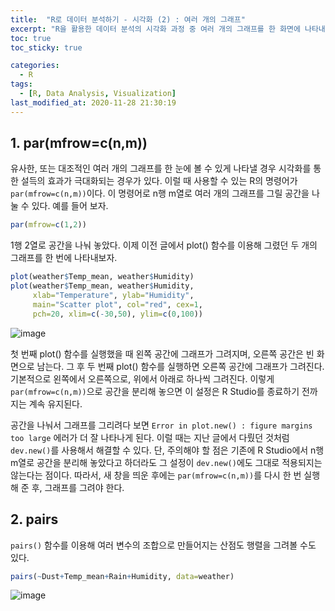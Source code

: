 ```yaml
---
title:  "R로 데이터 분석하기 - 시각화 (2) : 여러 개의 그래프"
excerpt: "R을 활용한 데이터 분석의 시각화 과정 중 여러 개의 그래프를 한 화면에 나타내는 방법에 대해 정리한 글입니다."
toc: true
toc_sticky: true

categories:
  - R
tags:
  - [R, Data Analysis, Visualization]
last_modified_at: 2020-11-28 21:30:19
---
```


## 1. par(mfrow=c(n,m))  

유사한, 또는 대조적인 여러 개의 그래프를 한 눈에 볼 수 있게 나타낼 경우 시각화를 통한 설득의 효과가 극대화되는 경우가 있다. 이럴 때 사용할 수 있는 R의 명령어가 `par(mfrow=c(n,m))`이다. 이 명령어로 n행 m열로 여러 개의 그래프를 그릴 공간을 나눌 수 있다. 예를 들어 보자.  


```r
par(mfrow=c(1,2))
```  

1행 2열로 공간을 나눠 놓았다. 이제 이전 글에서 plot() 함수를 이용해 그렸던 두 개의 그래프를 한 번에 나타내보자.  

```r
plot(weather$Temp_mean, weather$Humidity)
plot(weather$Temp_mean, weather$Humidity,
     xlab="Temperature", ylab="Humidity",
     main="Scatter plot", col="red", cex=1,
     pch=20, xlim=c(-30,50), ylim=c(0,100))
```  

![image](https://user-images.githubusercontent.com/58713684/100515886-d9a7c780-31c2-11eb-8bb8-a7cd66d53b6a.png)  

첫 번째 plot() 함수를 실행했을 때 왼쪽 공간에 그래프가 그려지며, 오른쪽 공간은 빈 화면으로 남는다. 그 후 두 번째 plot() 함수를 실행하면 오른쪽 공간에 그래프가 그려진다. 기본적으로 왼쪽에서 오른쪽으로, 위에서 아래로 하나씩 그려진다. 이렇게 `par(mfrow=c(n,m))`으로 공간을 분리해 놓으면 이 설정은 R Studio를 종료하기 전까지는 계속 유지된다.    

공간을 나눠서 그래프를 그리려다 보면 `Error in plot.new() : figure margins too large` 에러가 더 잘 나타나게 된다. 이럴 때는 지난 글에서 다뤘던 것처럼 `dev.new()`를 사용해서 해결할 수 있다. 단, 주의해야 할 점은 기존에 R Studio에서 n행 m열로 공간을 분리해 놓았다고 하더라도 그 설정이 `dev.new()`에도 그대로 적용되지는 않는다는 점이다. 따라서, 새 창을 띄운 후에는 `par(mfrow=c(n,m))`를 다시 한 번 실행해 준 후, 그래프를 그려야 한다.   

## 2. pairs  

`pairs()` 함수를 이용해 여러 변수의 조합으로 만들어지는 산점도 행렬을 그려볼 수도 있다.  

```r
pairs(~Dust+Temp_mean+Rain+Humidity, data=weather)
```  

![image](https://user-images.githubusercontent.com/58713684/100886638-67532200-34f7-11eb-90f5-86ac2bdb30c7.png)  





